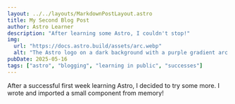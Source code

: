 ```yaml
---
layout: ../../layouts/MarkdownPostLayout.astro
title: My Second Blog Post
author: Astro Learner
description: "After learning some Astro, I couldn't stop!"
img:
  url: "https://docs.astro.build/assets/arc.webp"
  alt: "The Astro logo on a dark background with a purple gradient arc."
pubDate: 2025-05-16
tags: ["astro", "blogging", "learning in public", "successes"]
---
```


After a successful first week learning Astro, I decided to try some more. I wrote and imported a small component from memory!
